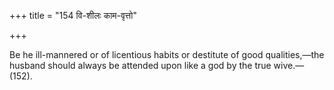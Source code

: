 +++
title = "154 वि-शीलः काम-वृत्तो"

+++

Be he ill-mannered or of licentious habits or destitute of good qualities,—the husband should always be attended upon like a god by the true wive.—(152).